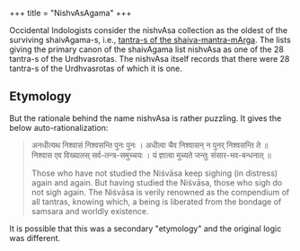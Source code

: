 +++
title = "NishvAsAgama"
+++

Occidental Indologists consider the nishvAsa collection as the oldest of the surviving shaivAgama-s, i.e., [tantra-s of the shaiva-mantra-mArga](https://manasataramgini.wordpress.com/2005/03/26/the-primary-tantras-of-rudra/). The lists giving the primary canon of the shaivAgama list nishvAsa as one of the 28 tantra-s of the Urdhvasrotas. The nishvAsa itself records that there were 28 tantra-s of the Urdhvasrotas of which it is one. 

## Etymology
But the rationale behind the name nishvAsa is rather puzzling. It gives the below auto-rationalization:

> अनधीत्यथ निश्वासं निश्वसन्ति पुनः पुनः । अधीत्वा चैव निश्वासन् न पुनर् निश्वसन्ति ते ॥  
निश्वास एव विख्यातस् सर्व-तन्त्र-समुच्चयः । यं ज्ञात्वा मुच्यते जन्तुः संसार-भव-बन्धनात् ॥ 
>
> Those who have not studied the Niśvāsa keep sighing (in distress) again and again. But having studied the Niśvāsa, those who sigh do not sigh again. The Niśvāsa is verily renowned as the compendium of all tantras, knowing which, a being is liberated from the bondage of samsara and worldly existence.


It is possible that this was a secondary "etymology" and the original logic was different.
